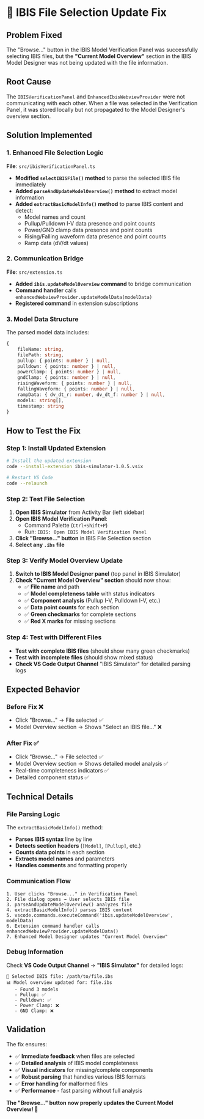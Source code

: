# 🔧 IBIS File Selection Update Fix

## Problem Fixed

The "Browse..." button in the IBIS Model Verification Panel was successfully selecting IBIS files, but the **"Current Model Overview"** section in the IBIS Model Designer was not being updated with the file information.

## Root Cause

The `IBISVerificationPanel` and `EnhancedIbisWebviewProvider` were not communicating with each other. When a file was selected in the Verification Panel, it was stored locally but not propagated to the Model Designer's overview section.

## Solution Implemented

### 1. Enhanced File Selection Logic

**File**: `src/ibisVerificationPanel.ts`

- **Modified `selectIBISFile()` method** to parse the selected IBIS file immediately
- **Added `parseAndUpdateModelOverview()` method** to extract model information
- **Added `extractBasicModelInfo()` method** to parse IBIS content and detect:
  - Model names and count
  - Pullup/Pulldown I-V data presence and point counts
  - Power/GND clamp data presence and point counts  
  - Rising/Falling waveform data presence and point counts
  - Ramp data (dV/dt values)

### 2. Communication Bridge

**File**: `src/extension.ts`

- **Added `ibis.updateModelOverview` command** to bridge communication
- **Command handler** calls `enhancedWebviewProvider.updateModelData(modelData)`
- **Registered command** in extension subscriptions

### 3. Model Data Structure

The parsed model data includes:
```typescript
{
    fileName: string,
    filePath: string,
    pullup: { points: number } | null,
    pulldown: { points: number } | null,
    powerClamp: { points: number } | null,
    gndClamp: { points: number } | null,
    risingWaveform: { points: number } | null,
    fallingWaveform: { points: number } | null,
    rampData: { dv_dt_r: number, dv_dt_f: number } | null,
    models: string[],
    timestamp: string
}
```

## How to Test the Fix

### Step 1: Install Updated Extension
```bash
# Install the updated extension
code --install-extension ibis-simulator-1.0.5.vsix

# Restart VS Code
code --relaunch
```

### Step 2: Test File Selection
1. **Open IBIS Simulator** from Activity Bar (left sidebar)
2. **Open IBIS Model Verification Panel**:
   - Command Palette (`Ctrl+Shift+P`)
   - Run: `IBIS: Open IBIS Model Verification Panel`
3. **Click "Browse..." button** in IBIS File Selection section
4. **Select any `.ibs` file**

### Step 3: Verify Model Overview Update
1. **Switch to IBIS Model Designer panel** (top panel in IBIS Simulator)
2. **Check "Current Model Overview" section** should now show:
   - ✅ **File name** and path
   - ✅ **Model completeness table** with status indicators
   - ✅ **Component analysis** (Pullup I-V, Pulldown I-V, etc.)
   - ✅ **Data point counts** for each section
   - ✅ **Green checkmarks** for complete sections
   - ✅ **Red X marks** for missing sections

### Step 4: Test with Different Files
- **Test with complete IBIS files** (should show many green checkmarks)
- **Test with incomplete files** (should show mixed status)
- **Check VS Code Output Channel** "IBIS Simulator" for detailed parsing logs

## Expected Behavior

### Before Fix ❌
- Click "Browse..." → File selected ✅
- Model Overview section → Shows "Select an IBIS file..." ❌

### After Fix ✅  
- Click "Browse..." → File selected ✅
- Model Overview section → Shows detailed model analysis ✅
- Real-time completeness indicators ✅
- Detailed component status ✅

## Technical Details

### File Parsing Logic
The `extractBasicModelInfo()` method:
- **Parses IBIS syntax** line by line
- **Detects section headers** (`[Model]`, `[Pullup]`, etc.)
- **Counts data points** in each section
- **Extracts model names** and parameters
- **Handles comments** and formatting properly

### Communication Flow
```
1. User clicks "Browse..." in Verification Panel
2. File dialog opens → User selects IBIS file
3. parseAndUpdateModelOverview() analyzes file
4. extractBasicModelInfo() parses IBIS content
5. vscode.commands.executeCommand('ibis.updateModelOverview', modelData)
6. Extension command handler calls enhancedWebviewProvider.updateModelData()
7. Enhanced Model Designer updates "Current Model Overview"
```

### Debug Information
Check **VS Code Output Channel** → **"IBIS Simulator"** for detailed logs:
```
📁 Selected IBIS file: /path/to/file.ibs
📊 Model overview updated for: file.ibs
   - Found 3 models
   - Pullup: ✅
   - Pulldown: ✅  
   - Power Clamp: ❌
   - GND Clamp: ❌
```

## Validation

The fix ensures:
- ✅ **Immediate feedback** when files are selected
- ✅ **Detailed analysis** of IBIS model completeness
- ✅ **Visual indicators** for missing/complete components
- ✅ **Robust parsing** that handles various IBIS formats
- ✅ **Error handling** for malformed files
- ✅ **Performance** - fast parsing without full analysis

**The "Browse..." button now properly updates the Current Model Overview! 🎉**